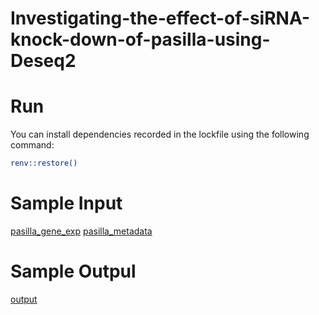 # Investigating-the-effect-of-siRNA-knock-down-of-pasilla-using-Deseq2

# Run
You can install dependencies recorded in the lockfile using the following command:
```bash
renv::restore()
```
# Sample Input
[pasilla_gene_exp](https://github.com/lamamedhat/Investigating-the-effect-of-siRNA-knock-down-of-pasilla-using-Deseq2/blob/main/pasilla_gene_exp.csv)
[pasilla_metadata](https://github.com/lamamedhat/Investigating-the-effect-of-siRNA-knock-down-of-pasilla-using-Deseq2/blob/main/pasilla_meta.data.csv)

# Sample Outpul
[output](https://github.com/lamamedhat/Investigating-the-effect-of-siRNA-knock-down-of-pasilla-using-Deseq2/blob/main/Differential_Expression.pdf)

